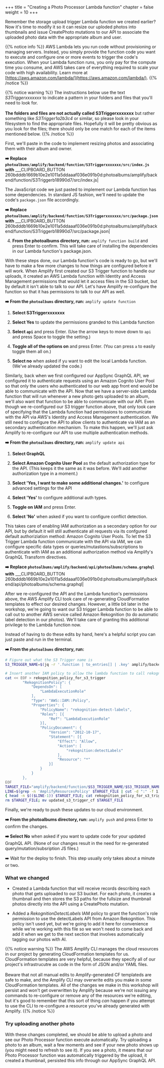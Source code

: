 +++
title = "Creating a Photo Processor Lambda function"
chapter = false
weight = 10
+++

Remember the storage upload trigger Lambda function we created earlier? Now it's time to modify it so it can resize our uploded photos into thumbnails and issue CreatePhoto mutations to our API to associate the uploaded photo data with the appropriate album and user.


{{% notice info %}}
AWS Lambda lets you run code without provisioning or managing servers. Instead, you simply provide the function code you want to execute and configure one or more events to trigger the code's execution. When your Lambda function runs, you only pay for the compute time you consume, and AWS takes care of everything required to scale your code with high availability. Learn more at [https://aws.amazon.com/lambda/](https://aws.amazon.com/lambda/).
{{% /notice %}}

{{% notice warning %}}
The instructions below use the text _S3Triggerxxxxxxx_ to indicate a pattern in your folders and files that you'll need to look for.
<br/><br/>
**The folders and files are not actually called S3Triggerxxxxxxx** but rather something like _S3Trigger1a2b3c4_ or similar, so please look
in your filesystem to find the appropriate files. Hopefully it will be pretty obvious as you look for the files; there should only be
one match for each of the items mentioned below.
{{% /notice %}}


First, we'll paste in the code to implement resizing photos and associating them with their album and owner.

**➡️ Replace `photoalbums/amplify/backend/function/S3Triggerxxxxxxx/src/index.js` with** ___CLIPBOARD_BUTTON 260bdddb1669b10e2e1011a5ddaaaf036e091b0d:photoalbums/amplify/backend/function/S3Triggerb18990d7/src/index.js|

The JavaScript code we just pasted to implement our Lambda function has some dependencies. In standard JS fashion, we'll need to update the code's `package.json` file accordingly.

**➡️ Replace `photoalbums/amplify/backend/function/S3Triggerxxxxxxx/src/package.json` with** ___CLIPBOARD_BUTTON 260bdddb1669b10e2e1011a5ddaaaf036e091b0d:photoalbums/amplify/backend/function/S3Triggerb18990d7/src/package.json|

4. **From the photoalbums directory, run:** `amplify function build` and press Enter to confirm. This will take care of installing the dependencies in our Lambda function's package.json.


With these steps done, our Lambda function's code is ready to go, but we'll have to make a few more changes to how things are configured before it will work. When Amplify first created our S3 Trigger function to handle our uploads, it created an AWS Lambda function with Identity and Access Management permissions that would let it access files in the S3 bucket, but by default it isn't able to talk to our API. Let's have Amplify re-configure the function so that it has permissions to talk to our API as well.

**➡️ From the `photoalbums` directory, run:** `amplify update function`
1. **Select S3Triggerxxxxxxx**

2. **Select Yes** to update the permissions granded to this Lambda function

3. **Select `api`** and press Enter. (Use the arrow keys to move down to `api` and press Space to toggle the setting.)

4. **Toggle all of the options on** and press Enter.  (You can press `a` to easily toggle them all on.)

5. **Select no** when asked if yu want to edit the local Lambda function. (We've already updated the code.)


Similarly, back when we first configured our AppSync GraphQL API, we configured it to authenticate requests using an Amazon Cognito User Pool so that only the users who authenticated to our web app front end would be able to communicate with the API. Now that we have a server-side Lambda function that will run whenever a new photo gets uploaded to an album, we'll also want that function to be able to communicate with our API. Even though we re-configured our S3 trigger function above, that only took care of specifying that the Lambda function had permissions to communicate with the API via AWS's Identity and Access Management authentication. We still need to configure the API to allow clients to authenticate via IAM as an secondary authentication mechanism. To make this happen, we'll just ask Amplify to re-configure our API to use multiple authentication methods.

**➡️ From the `photoalbums` directory, run:** `amplify update api`

1. **Select GraphQL** 

2. **Select Amazon Cognito User Pool** as the default authorization type for the API.  (This keeps it the same as it was before. We'll add another authorization type in a moment.)

3. **Select 'Yes, I want to make some additional changes.'** to configure advanced settings for the API

4. **Select 'Yes'** to configure additional auth types.

5. **Toggle on IAM** and press Enter.

6. **Select 'No'** when asked if you want to configure conflict detection.



This takes care of enabling IAM authorization as a secondary option for our API, but by default it will still authenticate all requests via its confgured default authoriziation method: Amazon Cognito User Pools. To let the S3 Trigger Lambda function communicate with the API via IAM, we can configure specific data types or queries/mutastions/subscriptions to authenticate with IAM as an additional authorization method via Amplify's GraphQL Transform directives.

**➡️ Replace `photoalbums/amplify/backend/api/photoalbums/schema.graphql` with** ___CLIPBOARD_BUTTON 260bdddb1669b10e2e1011a5ddaaaf036e091b0d:photoalbums/amplify/backend/api/photoalbums/schema.graphql|


After we re-configured the API and the Lambda function's permissions above, the AWS Amplify CLI took care of re-generating CloudFormation templates to effect our desired changes. However, a little bit later in the workshop, we're going to want our S3 trigger Lambda function to be able to call out to another AWS service called Amazon Rekognition (to do automatic label detection in our photos). We'll take care of granting this additional privilege to the Lambda function now. 

Instead of having to do these edits by hand, here's a helpful script you can just paste and run in the terminal.

**➡️ From the `photoalbums` directory, run:**

```bash
# Figure out what the S3 Trigger name is
S3_TRIGGER_NAME=$(jq -r '.function | to_entries[] | .key' amplify/backend/amplify-meta.json)

# Insert another IAM policy to allow the lambda function to call rekognition:detectLabels
cat << EOF > rekognition_policy_for_s3_trigger
        "RekognitionPolicy": {
            "DependsOn": [
                "LambdaExecutionRole"
            ],
            "Type": "AWS::IAM::Policy",
            "Properties": {
                "PolicyName": "rekognition-detect-labels",
                "Roles": [{
                    "Ref": "LambdaExecutionRole"
                }],
                "PolicyDocument": {
                    "Version": "2012-10-17",
                    "Statement": [{
                        "Effect": "Allow",
                        "Action": [
                            "rekognition:detectLabels"
                        ],
                        "Resource": "*"
                    }]
                }
            }
        },
EOF
TARGET_FILE="amplify/backend/function/$S3_TRIGGER_NAME/$S3_TRIGGER_NAME-cloudformation-template.json"
LINE=$(grep -n 'AmplifyResourcesPolicy' $TARGET_FILE | cut -d ":" -f 1)
{ head -n $(($LINE-1)) $TARGET_FILE; cat rekognition_policy_for_s3_trigger; tail -n +$LINE $TARGET_FILE; } > updated_s3_trigger_cf
rm $TARGET_FILE; mv updated_s3_trigger_cf $TARGET_FILE
```

Finally, we're ready to push these updates to our cloud environment.

**➡️ From the photoalbums directory, run:** `amplify push` and press Enter to confirm the changes.

**➡️ Select No** when asked if you want to update code for your updated GraphQL API. (None of our changes result in the need for re-generated query/mutation/subsription JS files.)

➡️ Wait for the deploy to finish. This step usually only takes about a minute or two.

### What we changed
- Created a Lambda function that will receive records describing each photo that gets uploaded to our S3 bucket. For each photo, it creates a thumbnail and then stores the S3 paths for the fullsize and thumbnail photos directly into the API using a CreatePhoto mutation.

- Added a *RekognitionDetectLabels* IAM policy to grant the function's role permission to use the detectLabels API from Amazon Rekognition. This policy isn't used yet, but we're going to add it here for convenience while we're working with this file so we won't need to come back and add it when we get to the next section that involves automatically tagging our photos with AI.

{{% notice warning %}}
The AWS Amplify CLI manages the cloud resources in our project by generating CloudFormation templates for us. CloudFormation templates are very helpful, because they specify all of our project's infrastrucutre as code in the form of JSON and/or YAML files.
<br/> <br/>
Beware that not all manual edits to Amplify-generated CF templateds are safe to make, and the Amplify CLI may overwrite edits you make in some CloudFormation templates. All of the changes we make in this workshop will persist and won't get overwritten by Amplify because we're not issuing any commands to re-configure or remove any of the resources we're editing, but it's good to remember that this sort of thing _can_ happen if you attempt to use the CLI to re-configure a resource you've already generated with Amplify.
{{% /notice %}}

### Try uploading another photo

With these changes completed, we should be able to upload a photo and see our Photo Processor function execute automatically. Try uploading a photo to an album, wait a few moments and see if your new photo shows up (you might need to refresh to see it). If you see a photo, it means that our Photo Processor function was automatically triggered by the upload, it created a thumbnail, persisted this info through our AppSync GraphQL API.